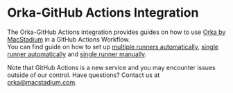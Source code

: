 # Orka-GitHub Actions Integration

The Orka-GitHub Actions integration provides guides on how to use [Orka by MacStadium][orka] in a GitHub Actions Workflow.  
You can find guide on how to set up [multiple runners automatically](multiple-self-hosted-runners.md), [single runner automatically](single-self-hosted-runner.md) and [single runner manually](self-hosted-runner-manually.md).

Note that GitHub Actions is a new service and you may encounter issues outside of our control. Have questions? Contact us at orka@macstadium.com.

[orka]: https://www.macstadium.com/orka
